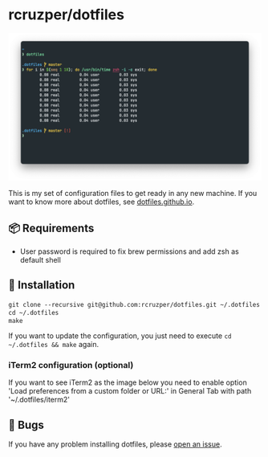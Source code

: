# rcruzper/dotfiles

![](https://raw.githubusercontent.com/rcruzper/dotfiles/master/screenshot.png)

This is my set of configuration files to get ready in any new machine. If you want to know more about dotfiles, see [dotfiles.github.io](https://dotfiles.github.io/).

## 📦 Requirements

- User password is required to fix brew permissions and add zsh as default shell

## 🚀 Installation

```shell
git clone --recursive git@github.com:rcruzper/dotfiles.git ~/.dotfiles
cd ~/.dotfiles
make
```

If you want to update the configuration, you just need to execute `cd ~/.dotfiles && make` again.

### iTerm2 configuration (optional)

If you want to see iTerm2 as the image below you need to enable option 'Load preferences from a custom folder or URL:' in General Tab with path '~/.dotfiles/iterm2'

## 🐛 Bugs

If you have any problem installing dotfiles, please [open an issue](https://github.com/rcruzper/dotfiles/issues).
